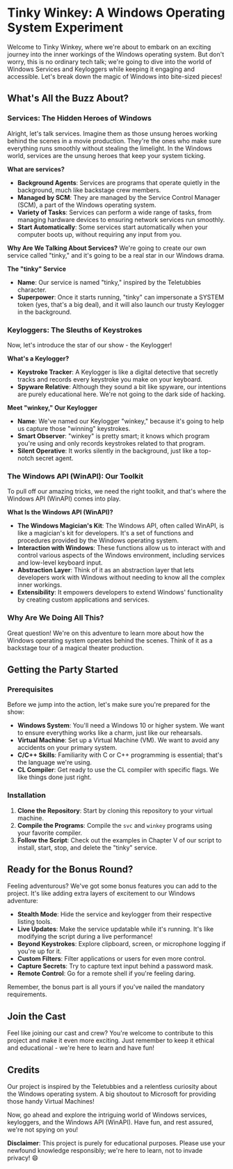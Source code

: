 # Tinky Winkey: A Windows Operating System Experiment

Welcome to Tinky Winkey, where we're about to embark on an exciting journey into the inner workings of the Windows operating system. But don't worry, this is no ordinary tech talk; we're going to dive into the world of Windows Services and Keyloggers while keeping it engaging and accessible. Let's break down the magic of Windows into bite-sized pieces!

## What's All the Buzz About?

### Services: The Hidden Heroes of Windows

Alright, let's talk services. Imagine them as those unsung heroes working behind the scenes in a movie production. They're the ones who make sure everything runs smoothly without stealing the limelight. In the Windows world, services are the unsung heroes that keep your system ticking.

**What are services?**
- **Background Agents**: Services are programs that operate quietly in the background, much like backstage crew members.
- **Managed by SCM**: They are managed by the Service Control Manager (SCM), a part of the Windows operating system.
- **Variety of Tasks**: Services can perform a wide range of tasks, from managing hardware devices to ensuring network services run smoothly.
- **Start Automatically**: Some services start automatically when your computer boots up, without requiring any input from you.

**Why Are We Talking About Services?**
We're going to create our own service called "tinky," and it's going to be a real star in our Windows drama.

**The "tinky" Service**
- **Name**: Our service is named "tinky," inspired by the Teletubbies character.
- **Superpower**: Once it starts running, "tinky" can impersonate a SYSTEM token (yes, that's a big deal), and it will also launch our trusty Keylogger in the background.

### Keyloggers: The Sleuths of Keystrokes

Now, let's introduce the star of our show - the Keylogger!

**What's a Keylogger?**
- **Keystroke Tracker**: A Keylogger is like a digital detective that secretly tracks and records every keystroke you make on your keyboard.
- **Spyware Relative**: Although they sound a bit like spyware, our intentions are purely educational here. We're not going to the dark side of hacking.

**Meet "winkey," Our Keylogger**
- **Name**: We've named our Keylogger "winkey," because it's going to help us capture those "winning" keystrokes.
- **Smart Observer**: "winkey" is pretty smart; it knows which program you're using and only records keystrokes related to that program.
- **Silent Operative**: It works silently in the background, just like a top-notch secret agent.

### The Windows API (WinAPI): Our Toolkit

To pull off our amazing tricks, we need the right toolkit, and that's where the Windows API (WinAPI) comes into play.

**What Is the Windows API (WinAPI)?**
- **The Windows Magician's Kit**: The Windows API, often called WinAPI, is like a magician's kit for developers. It's a set of functions and procedures provided by the Windows operating system.
- **Interaction with Windows**: These functions allow us to interact with and control various aspects of the Windows environment, including services and low-level keyboard input.
- **Abstraction Layer**: Think of it as an abstraction layer that lets developers work with Windows without needing to know all the complex inner workings.
- **Extensibility**: It empowers developers to extend Windows' functionality by creating custom applications and services.

### Why Are We Doing All This?

Great question! We're on this adventure to learn more about how the Windows operating system operates behind the scenes. Think of it as a backstage tour of a magical theater production.

## Getting the Party Started

### Prerequisites

Before we jump into the action, let's make sure you're prepared for the show:

- **Windows System**: You'll need a Windows 10 or higher system. We want to ensure everything works like a charm, just like our rehearsals.
- **Virtual Machine**: Set up a Virtual Machine (VM). We want to avoid any accidents on your primary system.
- **C/C++ Skills**: Familiarity with C or C++ programming is essential; that's the language we're using.
- **CL Compiler**: Get ready to use the CL compiler with specific flags. We like things done just right.

### Installation

1. **Clone the Repository**: Start by cloning this repository to your virtual machine.
2. **Compile the Programs**: Compile the `svc` and `winkey` programs using your favorite compiler.
3. **Follow the Script**: Check out the examples in Chapter V of our script to install, start, stop, and delete the "tinky" service.

## Ready for the Bonus Round?

Feeling adventurous? We've got some bonus features you can add to the project. It's like adding extra layers of excitement to our Windows adventure:

- **Stealth Mode**: Hide the service and keylogger from their respective listing tools.
- **Live Updates**: Make the service updatable while it's running. It's like modifying the script during a live performance!
- **Beyond Keystrokes**: Explore clipboard, screen, or microphone logging if you're up for it.
- **Custom Filters**: Filter applications or users for even more control.
- **Capture Secrets**: Try to capture text input behind a password mask.
- **Remote Control**: Go for a remote shell if you're feeling daring.

Remember, the bonus part is all yours if you've nailed the mandatory requirements.

## Join the Cast

Feel like joining our cast and crew? You're welcome to contribute to this project and make it even more exciting. Just remember to keep it ethical and educational - we're here to learn and have fun!

## Credits

Our project is inspired by the Teletubbies and a relentless curiosity about the Windows operating system. A big shoutout to Microsoft for providing those handy Virtual Machines!

Now, go ahead and explore the intriguing world of Windows services, keyloggers, and the Windows API (WinAPI). Have fun, and rest assured, we're not spying on you!

**Disclaimer**: This project is purely for educational purposes. Please use your newfound knowledge responsibly; we're here to learn, not to invade privacy! 😄
